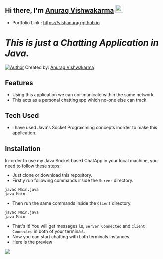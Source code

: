 ## Hi there, I'm [Anurag Vishwakarma](https://vcma.rf.gd/Portfolio/) <img src="https://media.giphy.com/media/hvRJCLFzcasrR4ia7z/giphy.gif" height="25px">


- Portfolio Link : https://vishanurag.github.io

# _This is just a Chatting Application in Java._

[![Author](https://ashstudy.000webhostapp.com/anurag/Assets/icons/faviconA.ico)](https://vcma.rf.gd/Portfolio) Created by: [Anurag Vishwakarma](https://github.com/vishanurag)



## Features

- Using this application we can communicate within the same network.
- This acts as a personal chatting app which no-one else can track.

## Tech Used

- I have used Java's Socket Programming concepts inorder to make this application.



## Installation
In-order to use my Java Socket based ChatApp in your local machine, you need to follow these steps:

- Just clone or download this repository.
- Firstly run following commands inside the `Server` directory.
```
javac Main.java
java Main
```
- Then run the same commands inside the `Client` directory.
```
javac Main.java
java Main
```
- That's it! You will get messages i.e, `Server Connected` and `Client Connected` in both of your terminals.
- Now you can start chatting with both terminals instances.
- Here is the preview

<img src="https://ashstudy.000webhostapp.com/anurag/images/preview-javaSocket-ChatApp.png">